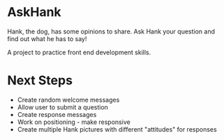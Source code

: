 AskHank
=======
Hank, the dog, has some opinions to share. Ask Hank your question and find out what he has to say!

A project to practice front end development skills.


Next Steps
=======
* Create random welcome messages
* Allow user to submit a question
* Create response messages
* Work on positioning - make responsive
* Create multiple Hank pictures with different "attitudes" for responses